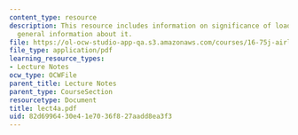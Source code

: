 ```yaml
---
content_type: resource
description: This resource includes information on significance of load factor, and
  general information about it.
file: https://ol-ocw-studio-app-qa.s3.amazonaws.com/courses/16-75j-airline-management-spring-2006/82d6996430e41e7036f827aadd8ea3f3_lect4a.pdf
file_type: application/pdf
learning_resource_types:
- Lecture Notes
ocw_type: OCWFile
parent_title: Lecture Notes
parent_type: CourseSection
resourcetype: Document
title: lect4a.pdf
uid: 82d69964-30e4-1e70-36f8-27aadd8ea3f3
---
```

